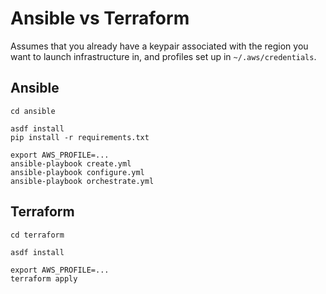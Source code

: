 # Ansible vs Terraform

Assumes that you already have a keypair associated with the region you want to launch infrastructure in, and profiles set up in `~/.aws/credentials`.

## Ansible

```
cd ansible

asdf install
pip install -r requirements.txt

export AWS_PROFILE=...
ansible-playbook create.yml
ansible-playbook configure.yml
ansible-playbook orchestrate.yml
```

## Terraform

```
cd terraform

asdf install

export AWS_PROFILE=...
terraform apply
```
